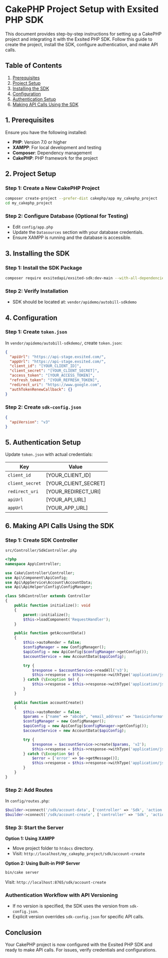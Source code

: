# CakePHP Project Setup with Exsited PHP SDK

This document provides step-by-step instructions for setting up a CakePHP project and integrating it with the Exsited PHP SDK. Follow this guide to create the project, install the SDK, configure authentication, and make API calls.

## Table of Contents
1. [Prerequisites](#1-prerequisites)
2. [Project Setup](#2-project-setup)
3. [Installing the SDK](#3-installing-the-sdk)
4. [Configuration](#4-configuration)
5. [Authentication Setup](#5-authentication-setup)
6. [Making API Calls Using the SDK](#6-making-api-calls-using-the-sdk)

## 1. Prerequisites
Ensure you have the following installed:
- **PHP**: Version 7.0 or higher
- **XAMPP**: For local development and testing
- **Composer**: Dependency management
- **CakePHP**: PHP framework for the project

## 2. Project Setup

### Step 1: Create a New CakePHP Project
```bash
composer create-project --prefer-dist cakephp/app my_cakephp_project
cd my_cakephp_project
```

### Step 2: Configure Database (Optional for Testing)
- Edit `config/app.php`
- Update the `Datasources` section with your database credentials.
- Ensure XAMPP is running and the database is accessible.

## 3. Installing the SDK

### Step 1: Install the SDK Package
```bash
composer require exsitedapi/exsited-sdk:dev-main --with-all-dependencies
```

### Step 2: Verify Installation
- SDK should be located at: `vendor/apidemo/autobill-sdkdemo`

## 4. Configuration

### Step 1: Create `token.json`
In `vendor/apidemo/autobill-sdkdemo/`, create `token.json`:
```json
{
  "apiUrl": "https://api-stage.exsited.com/",
  "appUrl": "https://api-stage.exsited.com/",
  "client_id": "[YOUR_CLIENT_ID]",
  "client_secret": "[YOUR_CLIENT_SECRET]",
  "access_token": "[YOUR_ACCESS_TOKEN]",
  "refresh_token": "[YOUR_REFRESH_TOKEN]",
  "redirect_uri": "https://www.google.com",
  "authTokenRenewCallback": {}
}
```

### Step 2: Create `sdk-config.json`
```json
{
  "apiVersion": "v3"
}
```

## 5. Authentication Setup

Update `token.json` with actual credentials:

| Key            | Value               |
|----------------|---------------------|
| `client_id`    | [YOUR_CLIENT_ID]    |
| `client_secret`| [YOUR_CLIENT_SECRET]|
| `redirect_uri` | [YOUR_REDIRECT_URI] |
| `apiUrl`       | [YOUR_API_URL]      |
| `appUrl`       | [YOUR_APP_URL]      |

## 6. Making API Calls Using the SDK

### Step 1: Create SDK Controller

`src/Controller/SdkController.php`
```php
<?php
namespace App\Controller;

use Cake\Controller\Controller;
use Api\Component\ApiConfig;
use Api\AppService\Account\AccountData;
use Api\ApiHelper\Config\ConfigManager;

class SdkController extends Controller
{
    public function initialize(): void
    {
        parent::initialize();
        $this->loadComponent('RequestHandler');
    }

    public function getAccountData()
    {
        $this->autoRender = false;
        $configManager = new ConfigManager();
        $apiConfig = new ApiConfig($configManager->getConfig());
        $accountService = new AccountData($apiConfig);

        try {
            $response = $accountService->readAll('v3');
            $this->response = $this->response->withType('application/json')->withStringBody(json_encode(['response' => $response]));
        } catch (\Exception $e) {
            $this->response = $this->response->withType('application/json')->withStringBody(json_encode(['error' => $e->getMessage()]));
        }
    }

    public function accountCreate()
    {
        $this->autoRender = false;
        $params = ["name" => "abcde", "email_address" => "basicinformationsami123@gmail.com"];
        $configManager = new ConfigManager();
        $apiConfig = new ApiConfig($configManager->getConfig());
        $accountService = new AccountData($apiConfig);

        try {
            $response = $accountService->create($params, 'v2');
            $this->response = $this->response->withType('application/json')->withStringBody(json_encode($response, JSON_PRETTY_PRINT));
        } catch (\Exception $e) {
            $error = ['error' => $e->getMessage()];
            $this->response = $this->response->withType('application/json')->withStringBody(json_encode($error, JSON_PRETTY_PRINT));
        }
    }
}
```

### Step 2: Add Routes
In `config/routes.php`:
```php
$builder->connect('/sdk/account-data', ['controller' => 'Sdk', 'action' => 'getAccountData']);
$builder->connect('/sdk/account-create', ['controller' => 'Sdk', 'action' => 'accountCreate']);
```

### Step 3: Start the Server

**Option 1: Using XAMPP**
- Move project folder to `htdocs` directory.
- Visit: `http://localhost/my_cakephp_project/sdk/account-create`

**Option 2: Using Built-in PHP Server**
```bash
bin/cake server
```
Visit: `http://localhost:8765/sdk/account-create`

### Authentication Workflow with API Versioning
- If no version is specified, the SDK uses the version from `sdk-config.json`.
- Explicit version overrides `sdk-config.json` for specific API calls.

## Conclusion
Your CakePHP project is now configured with the Exsited PHP SDK and ready to make API calls. For issues, verify credentials and configurations.